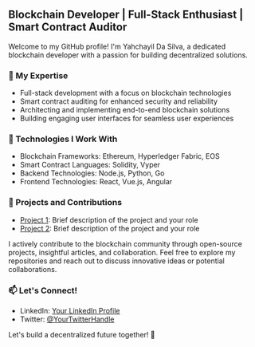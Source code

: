 ## Blockchain Developer | Full-Stack Enthusiast | Smart Contract Auditor

Welcome to my GitHub profile! I'm Yahchayil Da Silva, a dedicated blockchain developer with a passion for building decentralized solutions.

### 🔭 My Expertise

- Full-stack development with a focus on blockchain technologies
- Smart contract auditing for enhanced security and reliability
- Architecting and implementing end-to-end blockchain solutions
- Building engaging user interfaces for seamless user experiences

### 🌱 Technologies I Work With

- Blockchain Frameworks: Ethereum, Hyperledger Fabric, EOS
- Smart Contract Languages: Solidity, Vyper
- Backend Technologies: Node.js, Python, Go
- Frontend Technologies: React, Vue.js, Angular

### 🚀 Projects and Contributions

- [Project 1](link): Brief description of the project and your role
- [Project 2](link): Brief description of the project and your role

I actively contribute to the blockchain community through open-source projects, insightful articles, and collaboration. Feel free to explore my repositories and reach out to discuss innovative ideas or potential collaborations.

### 📫 Let's Connect!

- LinkedIn: [Your LinkedIn Profile](link)
- Twitter: [@YourTwitterHandle](https://twitter.com/YourTwitterHandle)

Let's build a decentralized future together! 🌟
